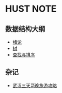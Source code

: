 # HUST NOTE

## 数据结构大纲
* [绪论](https://github.com/711LLL711/note/blob/main/preface/preface.md)
* [树](https://github.com/711LLL711/note/blob/main/tree/tree.md)  
* [查找与排序](https://github.com/711LLL711/note/blob/main/sort/sort.md)

## 杂记
* [武汉三天两晚旅游攻略](https://github.com/711LLL711/note/blob/main/plan.md)